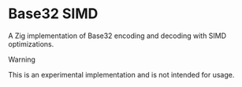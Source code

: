 # Base32 SIMD

A Zig implementation of Base32 encoding and decoding with SIMD optimizations.

> [!WARNING]
> This is an experimental implementation and is not intended for usage.

